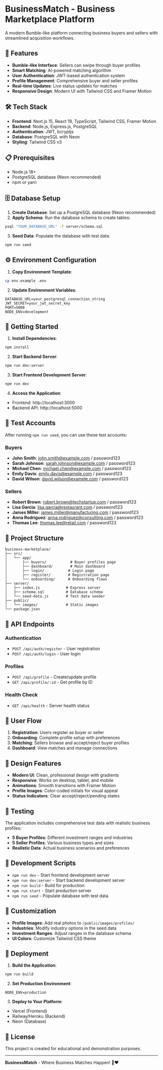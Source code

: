 # BusinessMatch - Business Marketplace Platform

A modern Bumble-like platform connecting business buyers and sellers with streamlined acquisition workflows.

## 🚀 Features

- **Bumble-like Interface**: Sellers can swipe through buyer profiles
- **Smart Matching**: AI-powered matching algorithm
- **User Authentication**: JWT-based authentication system
- **Profile Management**: Comprehensive buyer and seller profiles
- **Real-time Updates**: Live status updates for matches
- **Responsive Design**: Modern UI with Tailwind CSS and Framer Motion

## 🛠️ Tech Stack

- **Frontend**: Next.js 15, React 19, TypeScript, Tailwind CSS, Framer Motion
- **Backend**: Node.js, Express.js, PostgreSQL
- **Authentication**: JWT, bcryptjs
- **Database**: PostgreSQL with Neon
- **Styling**: Tailwind CSS v3

## 📋 Prerequisites

- Node.js 18+ 
- PostgreSQL database (Neon recommended)
- npm or yarn

## 🗄️ Database Setup

1. **Create Database**: Set up a PostgreSQL database (Neon recommended)
2. **Apply Schema**: Run the database schema to create tables:

```bash
psql "YOUR_DATABASE_URL" -f server/schema.sql
```

3. **Seed Data**: Populate the database with test data:

```bash
npm run seed
```

## ⚙️ Environment Configuration

1. **Copy Environment Template**:
```bash
cp env.example .env
```

2. **Update Environment Variables**:
```env
DATABASE_URL=your_postgresql_connection_string
JWT_SECRET=your_jwt_secret_key
PORT=5000
NODE_ENV=development
```

## 🚀 Getting Started

1. **Install Dependencies**:
```bash
npm install
```

2. **Start Backend Server**:
```bash
npm run dev:server
```

3. **Start Frontend Development Server**:
```bash
npm run dev
```

4. **Access the Application**:
- Frontend: http://localhost:3000
- Backend API: http://localhost:5000

## 👥 Test Accounts

After running `npm run seed`, you can use these test accounts:

### Buyers
- **John Smith**: john.smith@example.com / password123
- **Sarah Johnson**: sarah.johnson@example.com / password123
- **Michael Chen**: michael.chen@example.com / password123
- **Emily Davis**: emily.davis@example.com / password123
- **David Wilson**: david.wilson@example.com / password123

### Sellers
- **Robert Brown**: robert.brown@techstartup.com / password123
- **Lisa Garcia**: lisa.garcia@restaurant.com / password123
- **James Miller**: james.miller@manufacturing.com / password123
- **Anna Rodriguez**: anna.rodriguez@consulting.com / password123
- **Thomas Lee**: thomas.lee@retail.com / password123

## 📁 Project Structure

```
business-marketplace/
├── src/
│   └── app/
│       ├── buyers/           # Buyer profiles page
│       ├── dashboard/        # Main dashboard
│       ├── login/           # Login page
│       ├── register/        # Registration page
│       └── onboarding/      # Onboarding flows
├── server/
│   ├── index.js            # Express server
│   ├── schema.sql          # Database schema
│   └── seed-data.js        # Test data seeder
├── public/
│   └── images/             # Static images
└── package.json
```

## 🔌 API Endpoints

### Authentication
- `POST /api/auth/register` - User registration
- `POST /api/auth/login` - User login

### Profiles
- `POST /api/profile` - Create/update profile
- `GET /api/profile/:id` - Get profile by ID

### Health Check
- `GET /api/health` - Server health status

## 🔄 User Flow

1. **Registration**: Users register as buyer or seller
2. **Onboarding**: Complete profile setup with preferences
3. **Matching**: Sellers browse and accept/reject buyer profiles
4. **Dashboard**: View matches and manage connections

## 🎨 Design Features

- **Modern UI**: Clean, professional design with gradients
- **Responsive**: Works on desktop, tablet, and mobile
- **Animations**: Smooth transitions with Framer Motion
- **Profile Images**: Color-coded initials for visual appeal
- **Status Indicators**: Clear accept/reject/pending states

## 🧪 Testing

The application includes comprehensive test data with realistic business profiles:

- **5 Buyer Profiles**: Different investment ranges and industries
- **5 Seller Profiles**: Various business types and sizes
- **Realistic Data**: Actual business scenarios and preferences

## 📝 Development Scripts

- `npm run dev` - Start frontend development server
- `npm run dev:server` - Start backend development server
- `npm run build` - Build for production
- `npm run start` - Start production server
- `npm run seed` - Populate database with test data

## 🔧 Customization

- **Profile Images**: Add real photos to `/public/images/profiles/`
- **Industries**: Modify industry options in the seed data
- **Investment Ranges**: Adjust ranges in the database schema
- **UI Colors**: Customize Tailwind CSS theme

## 🚀 Deployment

1. **Build the Application**:
```bash
npm run build
```

2. **Set Production Environment**:
```env
NODE_ENV=production
```

3. **Deploy to Your Platform**:
- Vercel (Frontend)
- Railway/Heroku (Backend)
- Neon (Database)

## 📄 License

This project is created for educational and demonstration purposes.

---

**BusinessMatch** - Where Business Matches Happen! 💼❤️
